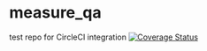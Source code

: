 # measure_qa
test repo for CircleCI integration
[![Coverage Status](https://coveralls.io/repos/github/rpg777/measure_qa/badge.svg?branch=master)](https://coveralls.io/github/rpg777/measure_qa?branch=master)

